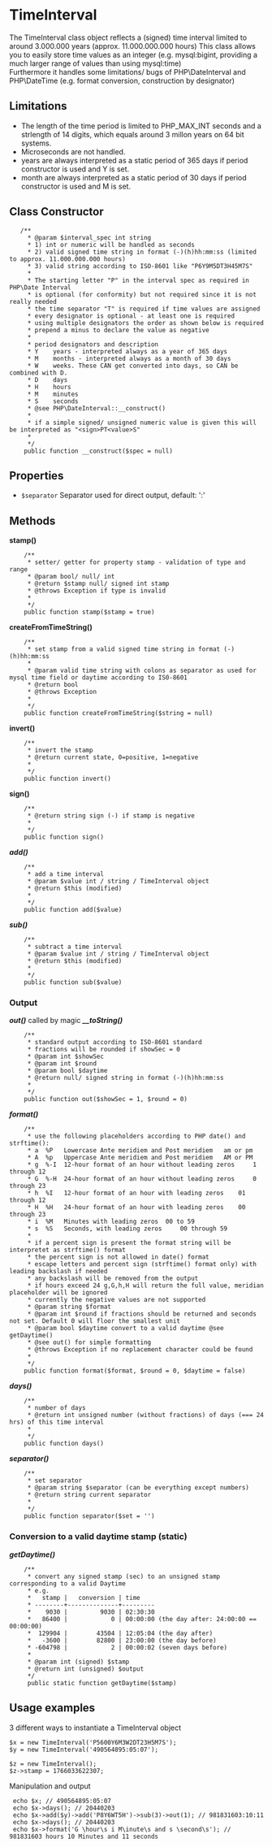 TimeInterval
============

The TimeInterval class object reflects a (signed) time interval limited to around 3.000.000 years (approx. 11.000.000.000 hours) 
This class allows you to easily store time values as an integer (e.g. mysql:bigint, providing a much larger range of values than using mysql:time)  
Furthermore it handles some limitations/ bugs of PHP\DateInterval and PHP\DateTime (e.g. format conversion, construction by designator)

## Limitations
+ The length of the time period is limited to PHP_MAX_INT seconds and a strlength of 14 digits, which equals around 3 millon years on 64 bit systems.
+ Microseconds are not handled.
+ years are always interpreted as a static period of 365 days if period constructor is used and Y is set.
+ month are always interpreted as a static period of 30 days if period constructor is used and M is set.

## Class Constructor

```
   /**
     * @param $interval_spec int string
     * 1) int or numeric will be handled as seconds
     * 2) valid signed time string in format (-)(h)hh:mm:ss (limited to approx. 11.000.000.000 hours)
     * 3) valid string according to ISO-8601 like "P6Y9M5DT3H45M7S"
     * 
     * The starting letter "P" in the interval spec as required in PHP\Date Interval
     * is optional (for conformity) but not required since it is not really needed
     * the time separator "T" is required if time values are assigned
     * every designator is optional - at least one is required
     * using multiple designators the order as shown below is required
     * prepend a minus to declare the value as negative
     *
     * period designators and description
     * Y    years - interpreted always as a year of 365 days
     * M    months - interpreted always as a month of 30 days
     * W    weeks. These CAN get converted into days, so CAN be combined with D.
     * D    days
     * H    hours
     * M    minutes
     * S    seconds
     * @see PHP\DateInterval::__construct()
     *
     * if a simple signed/ unsigned numeric value is given this will be interpreted as "<sign>PT<value>S"
     * 
     */
    public function __construct($spec = null)

```

## Properties

+ `$separator` Separator used for direct output, default: ':'

## Methods

**stamp()**

``` 
    /** 
     * setter/ getter for property stamp - validation of type and range
     * @param bool/ null/ int
     * @return $stamp null/ signed int stamp
     * @throws Exception if type is invalid
     *
     */
    public function stamp($stamp = true)
```

**createFromTimeString()**
 
```
    /**
     * set stamp from a valid signed time string in format (-)(h)hh:mm:ss
     * 
     * @param valid time string with colons as separator as used for mysql time field or daytime according to IS0-8601
     * @return bool
     * @throws Exception
     *
     */
    public function createFromTimeString($string = null)
```

**invert()**

```
    /** 
     * invert the stamp
     * @return current state, 0=positive, 1=negative
     *
     */
    public function invert()
```

**sign()**

```
    /** 
     * @return string sign (-) if stamp is negative
     *
     */
    public function sign() 
```
  
***add()***

```  
    /** 
     * add a time interval
     * @param $value int / string / TimeInterval object
     * @return $this (modified)
     *
     */
    public function add($value)
```

***sub()***

```    
    /** 
     * subtract a time interval
     * @param $value int / string / TimeInterval object
     * @return $this (modified)
     *
     */
    public function sub($value)  
```

### Output 
***out()*** called by magic ***__toString()***

```
    /** 
     * standard output according to ISO-8601 standard
     * fractions will be rounded if showSec = 0
     * @param int $showSec
     * @param int $round
     * @param bool $daytime
     * @return null/ signed string in format (-)(h)hh:mm:ss
     * 
     */
    public function out($showSec = 1, $round = 0)
```

***format()***

```
    /** 
     * use the following placeholders according to PHP date() and strftime():
     * a  %P   Lowercase Ante meridiem and Post meridiem   am or pm
     * A  %p   Uppercase Ante meridiem and Post meridiem   AM or PM
     * g  %-I  12-hour format of an hour without leading zeros     1 through 12
     * G  %-H  24-hour format of an hour without leading zeros     0 through 23
     * h  %I   12-hour format of an hour with leading zeros    01 through 12
     * H  %H   24-hour format of an hour with leading zeros    00 through 23
     * i  %M   Minutes with leading zeros  00 to 59
     * s  %S   Seconds, with leading zeros     00 through 59
     *
     * if a percent sign is present the format string will be interpretet as strftime() format
     * the percent sign is not allowed in date() format
     * escape letters and percent sign (strftime() format only) with leading backslash if needed
     * any backslash will be removed from the output
     * if hours exceed 24 g,G,h,H will return the full value, meridian placeholder will be ignored
     * currently the negative values are not supported
     * @param string $format
     * @param int $round if fractions should be returned and seconds not set. Default 0 will floor the smallest unit
     * @param bool $daytime convert to a valid daytime @see getDaytime()
     * @see out() for simple formatting
     * @throws Exception if no replacement character could be found
     * 
     */
    public function format($format, $round = 0, $daytime = false)
```

***days()***

```
    /** 
     * number of days
     * @return int unsigned number (without fractions) of days (=== 24 hrs) of this time interval
     *
     */
    public function days()
```

***separator()***

```
    /** 
     * set separator
     * @param string $separator (can be everything except numbers)
     * @return string current separator
     *
     */
    public function separator($set = '')
```

### Conversion to a valid daytime stamp (static)

***getDaytime()***

```
    /** 
     * convert any signed stamp (sec) to an unsigned stamp corresponding to a valid Daytime
     * e.g.
     *   stamp |   conversion | time
     * --------+--------------+---------
     *    9030 |         9030 | 02:30:30
     *   86400 |            0 | 00:00:00 (the day after: 24:00:00 == 00:00:00)
     *  129904 |        43504 | 12:05:04 (the day after)
     *   -3600 |        82800 | 23:00:00 (the day before)
     * -604798 |            2 | 00:00:02 (seven days before)
     *
     * @param int (signed) $stamp
     * @return int (unsigned) $output
     */
     public static function getDaytime($stamp)
```

## Usage examples

3 different ways to instantiate a TimeInterval object
  
```
$x = new TimeInterval('P5600Y6M3W2DT23H5M7S');
$y = new TimeInterval('490564895:05:07');

$z = new TimeInterval();
$z->stamp = 1766033622307;
```

Manipulation and output  

```
 echo $x; // 490564895:05:07
 echo $x->days(); // 20440203
 echo $x->add($y)->add('P8Y6WT5H')->sub(3)->out(1); // 981831603:10:11
 echo $x->days(); // 20440203
 echo $x->format('G \hour\s i M\inute\s and s \second\s'); // 981831603 hours 10 Minutes and 11 seconds
```




